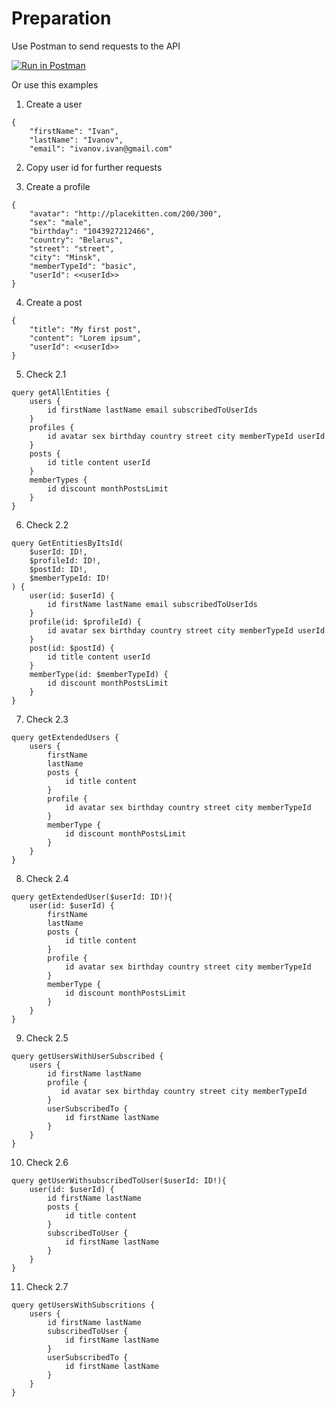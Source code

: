# Preparation

Use Postman to send requests to the API

[![Run in Postman](https://run.pstmn.io/button.svg)](https://app.getpostman.com/run-collection/19185799-40b6687d-ef99-40e6-b7ca-65557e4ec8da?action=collection%2Ffork&collection-url=entityId%3D19185799-40b6687d-ef99-40e6-b7ca-65557e4ec8da%26entityType%3Dcollection%26workspaceId%3Ddf436e13-5c79-480c-867a-cf69916dd26c)


Or use this examples

1. Create a user

```
{
    "firstName": "Ivan",
    "lastName": "Ivanov",
    "email": "ivanov.ivan@gmail.com"
```

2. Copy user id for further requests

3. Create a profile

```
{
    "avatar": "http://placekitten.com/200/300",
    "sex": "male",
    "birthday": "1043927212466",
    "country": "Belarus",
    "street": "street",
    "city": "Minsk",
    "memberTypeId": "basic",
    "userId": <<userId>>
}
```

4. Create a post

```
{
    "title": "My first post",
    "content": "Lorem ipsum",
    "userId": <<userId>>
}
```

5. Check 2.1

```
query getAllEntities {
    users {
        id firstName lastName email subscribedToUserIds
    }
    profiles {
        id avatar sex birthday country street city memberTypeId userId
    }
    posts {
        id title content userId
    }
    memberTypes {
        id discount monthPostsLimit
    }
}
```

6. Check 2.2

```
query GetEntitiesByItsId(
    $userId: ID!,
    $profileId: ID!,
    $postId: ID!,
    $memberTypeId: ID!
) {
    user(id: $userId) {
        id firstName lastName email subscribedToUserIds
    }
    profile(id: $profileId) {
        id avatar sex birthday country street city memberTypeId userId
    }
    post(id: $postId) {
        id title content userId
    }
    memberType(id: $memberTypeId) {
        id discount monthPostsLimit
    }
}
```

7. Check 2.3

```
query getExtendedUsers {
    users {
        firstName
        lastName
        posts {
            id title content
        }
        profile {
            id avatar sex birthday country street city memberTypeId
        }
        memberType {
            id discount monthPostsLimit
        }
    }
}
```

8. Check 2.4

```
query getExtendedUser($userId: ID!){
    user(id: $userId) {
        firstName
        lastName
        posts {
            id title content
        }
        profile {
            id avatar sex birthday country street city memberTypeId
        }
        memberType {
            id discount monthPostsLimit
        }
    }
}
```

9. Check 2.5

```
query getUsersWithUserSubscribed {
    users {
        id firstName lastName 
        profile {
           id avatar sex birthday country street city memberTypeId 
        }
        userSubscribedTo {
            id firstName lastName
        }
    }
}
```

10. Check 2.6

```
query getUserWithsubscribedToUser($userId: ID!){
    user(id: $userId) {
        id firstName lastName 
        posts {
            id title content
        }
        subscribedToUser {
            id firstName lastName
        }
    }
}
```


11. Check 2.7

```
query getUsersWithSubscritions {
    users {
        id firstName lastName 
        subscribedToUser {
            id firstName lastName
        }
        userSubscribedTo {
            id firstName lastName
        }
    }
}
```